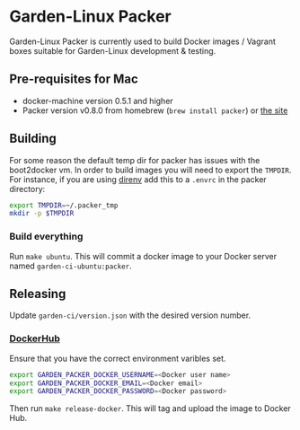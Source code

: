 # Garden-Linux Packer

Garden-Linux Packer is currently used to build Docker images / Vagrant boxes
suitable for Garden-Linux development & testing.

## Pre-requisites for Mac

* docker-machine version 0.5.1 and higher
* Packer version v0.8.0 from homebrew (`brew install packer`) or
[the site](https://www.packer.io/downloads.html)

## Building

For some reason the default temp dir for packer has issues with the boot2docker
vm. In order to build images you will need to export the `TMPDIR`. For
instance, if you are using [direnv](http://direnv.net/) add this to a `.envrc`
in the packer directory:

```bash
export TMPDIR=~/.packer_tmp
mkdir -p $TMPDIR
```

### Build everything

Run `make ubuntu`. This will commit a docker image to your Docker server named
`garden-ci-ubuntu:packer`.

## Releasing

Update `garden-ci/version.json` with the desired version number.

### [DockerHub](https://hub.docker.com/)

Ensure that you have the correct environment varibles set.

```bash
export GARDEN_PACKER_DOCKER_USERNAME=<Docker user name>
export GARDEN_PACKER_DOCKER_EMAIL=<Docker email>
export GARDEN_PACKER_DOCKER_PASSWORD=<Docker password>
```

Then run `make release-docker`. This will tag and upload the image to Docker
Hub.

